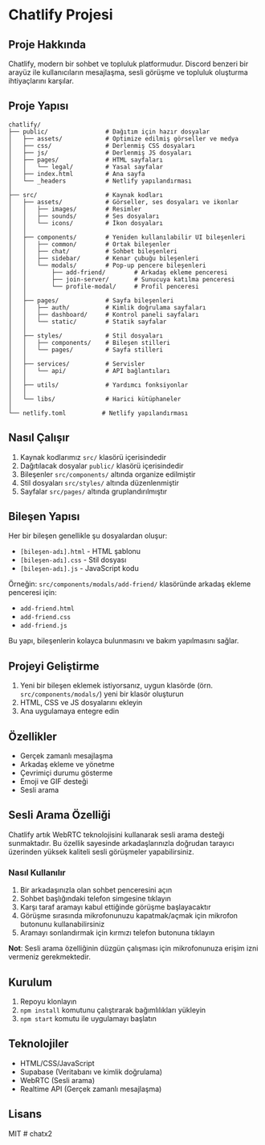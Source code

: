 # Chatlify Projesi

## Proje Hakkında
Chatlify, modern bir sohbet ve topluluk platformudur. Discord benzeri bir arayüz ile kullanıcıların mesajlaşma, sesli görüşme ve topluluk oluşturma ihtiyaçlarını karşılar.

## Proje Yapısı

```
chatlify/
├── public/                # Dağıtım için hazır dosyalar
│   ├── assets/            # Optimize edilmiş görseller ve medya
│   ├── css/               # Derlenmiş CSS dosyaları
│   ├── js/                # Derlenmiş JS dosyaları
│   ├── pages/             # HTML sayfaları
│   │   └── legal/         # Yasal sayfalar
│   ├── index.html         # Ana sayfa
│   └── _headers           # Netlify yapılandırması
│
├── src/                   # Kaynak kodları
│   ├── assets/            # Görseller, ses dosyaları ve ikonlar
│   │   ├── images/        # Resimler
│   │   ├── sounds/        # Ses dosyaları
│   │   └── icons/         # İkon dosyaları
│   │
│   ├── components/        # Yeniden kullanılabilir UI bileşenleri
│   │   ├── common/        # Ortak bileşenler
│   │   ├── chat/          # Sohbet bileşenleri
│   │   ├── sidebar/       # Kenar çubuğu bileşenleri
│   │   └── modals/        # Pop-up pencere bileşenleri
│   │       ├── add-friend/        # Arkadaş ekleme penceresi
│   │       ├── join-server/       # Sunucuya katılma penceresi
│   │       └── profile-modal/     # Profil penceresi
│   │
│   ├── pages/             # Sayfa bileşenleri
│   │   ├── auth/          # Kimlik doğrulama sayfaları
│   │   ├── dashboard/     # Kontrol paneli sayfaları
│   │   └── static/        # Statik sayfalar
│   │
│   ├── styles/            # Stil dosyaları
│   │   ├── components/    # Bileşen stilleri
│   │   └── pages/         # Sayfa stilleri
│   │
│   ├── services/          # Servisler
│   │   └── api/           # API bağlantıları
│   │
│   ├── utils/             # Yardımcı fonksiyonlar
│   │
│   └── libs/              # Harici kütüphaneler
│
└── netlify.toml          # Netlify yapılandırması
```

## Nasıl Çalışır

1. Kaynak kodlarımız `src/` klasörü içerisindedir
2. Dağıtılacak dosyalar `public/` klasörü içerisindedir
3. Bileşenler `src/components/` altında organize edilmiştir
4. Stil dosyaları `src/styles/` altında düzenlenmiştir
5. Sayfalar `src/pages/` altında gruplandırılmıştır

## Bileşen Yapısı

Her bir bileşen genellikle şu dosyalardan oluşur:
- `[bileşen-adı].html` - HTML şablonu
- `[bileşen-adı].css` - Stil dosyası
- `[bileşen-adı].js` - JavaScript kodu

Örneğin: `src/components/modals/add-friend/` klasöründe arkadaş ekleme penceresi için:
- `add-friend.html`
- `add-friend.css`
- `add-friend.js`

Bu yapı, bileşenlerin kolayca bulunmasını ve bakım yapılmasını sağlar.

## Projeyi Geliştirme

1. Yeni bir bileşen eklemek istiyorsanız, uygun klasörde (örn. `src/components/modals/`) yeni bir klasör oluşturun
2. HTML, CSS ve JS dosyalarını ekleyin
3. Ana uygulamaya entegre edin

## Özellikler

- Gerçek zamanlı mesajlaşma
- Arkadaş ekleme ve yönetme
- Çevrimiçi durumu gösterme
- Emoji ve GIF desteği
- Sesli arama

## Sesli Arama Özelliği

Chatlify artık WebRTC teknolojisini kullanarak sesli arama desteği sunmaktadır. Bu özellik sayesinde arkadaşlarınızla doğrudan tarayıcı üzerinden yüksek kaliteli sesli görüşmeler yapabilirsiniz.

### Nasıl Kullanılır

1. Bir arkadaşınızla olan sohbet penceresini açın
2. Sohbet başlığındaki telefon simgesine tıklayın
3. Karşı taraf aramayı kabul ettiğinde görüşme başlayacaktır
4. Görüşme sırasında mikrofonunuzu kapatmak/açmak için mikrofon butonunu kullanabilirsiniz
5. Aramayı sonlandırmak için kırmızı telefon butonuna tıklayın

**Not**: Sesli arama özelliğinin düzgün çalışması için mikrofonunuza erişim izni vermeniz gerekmektedir.

## Kurulum

1. Repoyu klonlayın
2. `npm install` komutunu çalıştırarak bağımlılıkları yükleyin
3. `npm start` komutu ile uygulamayı başlatın

## Teknolojiler

- HTML/CSS/JavaScript
- Supabase (Veritabanı ve kimlik doğrulama)
- WebRTC (Sesli arama)
- Realtime API (Gerçek zamanlı mesajlaşma)

## Lisans

MIT #   c h a t x 2 
 
 